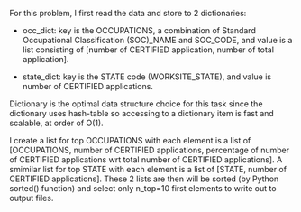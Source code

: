For this problem, I first read the data and store to 2 dictionaries:

   - occ_dict: key is the OCCUPATIONS, a combination of Standard Occupational Classification (SOC)_NAME and SOC_CODE, and value is a list consisting of [number of CERTIFIED application, number of total application].
	
   - state_dict: key is the STATE code (WORKSITE_STATE), and value is number of CERTIFIED applications.

Dictionary is the optimal data structure choice for this task since the dictionary uses hash-table so accessing to a dictionary item is fast and scalable, at order of O(1).

I create a list for top OCCUPATIONS with each element is a list of [OCCUPATIONS, number of CERTIFIED applications, percentage of number of CERTIFIED applications wrt total number of CERTIFIED applications]. A smimilar list for top STATE with each element is a list of [STATE, number of CERTIFIED applications]. These 2 lists are then will be sorted (by Python sorted() function) and select only n_top=10 first elements to write out to output files.
